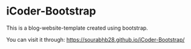 # iCoder-Bootstrap
This is a blog-website-template created using bootstrap.

You can visit it through:
https://sourabhb28.github.io/iCoder-Bootstrap/
